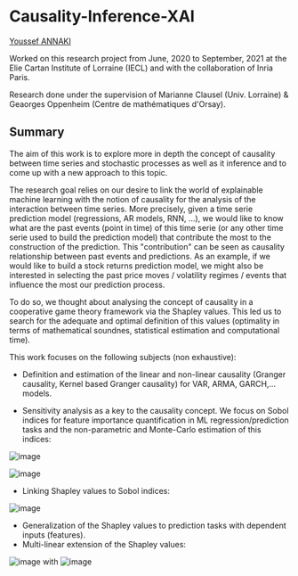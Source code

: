 # Causality-Inference-XAI

[Youssef ANNAKI](https://www.linkedin.com/in/youssef-annaki-a91ab5192/)

Worked on this research project from June, 2020 to September, 2021 at the Elie Cartan Institute of Lorraine (IECL) and with the collaboration of Inria Paris.

Research done under the supervision of Marianne Clausel (Univ. Lorraine) & Geaorges Oppenheim (Centre de mathématiques d'Orsay).


## Summary

The aim of this work is to explore more in depth the concept of causality between time series and stochastic processes as well as it inference and to come up with a new approach to this topic.

The research goal relies on our desire to link the world of explainable machine learning with the notion of causality for the analysis of the interaction between time series. More precisely, given a time serie prediction model (regressions, AR models, RNN, ...), we would like to know what are the past events (point in time) of this time serie (or any other time serie used to build the prediction model) that contribute the most to the construction of the prediction. This "contribution" can be seen as causality relationship between past events and predictions. As an example, if we would like to build a stock returns prediction model, we might also be interested in selecting the past price moves / volatility regimes / events that influence the most our prediction process.

To do so, we thought about analysing the concept of causality in a cooperative game theory framework via the Shapley values. This led us to search for the adequate and optimal definition of this values (optimality in terms of mathematical soundnes, statistical estimation and computational time).

This work focuses on the following subjects (non exhaustive):
- Definition and estimation of the linear and non-linear causality (Granger causality, Kernel based Granger causality) for VAR, ARMA, GARCH,... models.

- Sensitivity analysis as a key to the causality concept. We focus on Sobol indices for feature importance quantification in ML regression/prediction tasks and the non-parametric and Monte-Carlo estimation of this indices:

![image](https://github.com/YsfAnnaki/Causality-Inference-XAI/assets/134018406/06b84bc0-dd8d-4988-81f8-43f9b451e1d9)

![image](https://github.com/YsfAnnaki/Causality-Inference-XAI/assets/134018406/2c922250-1f4d-43a3-9b36-654153069103)

- Linking Shapley values to Sobol indices:

![image](https://github.com/YsfAnnaki/Causality-Inference-XAI/assets/134018406/5bac3ad2-5aa6-49be-a597-9dc5429ad112)

- Generalization of the Shapley values to prediction tasks with dependent inputs (features).
- Multi-linear extension of the Shapley values:

![image](https://github.com/YsfAnnaki/Causality-Inference-XAI/assets/134018406/4e03a4dc-433f-4a6e-80d7-e1e5fe4bfaef) with 
![image](https://github.com/YsfAnnaki/Causality-Inference-XAI/assets/134018406/3422aac9-15aa-4099-ba5c-fb7094d02822)

